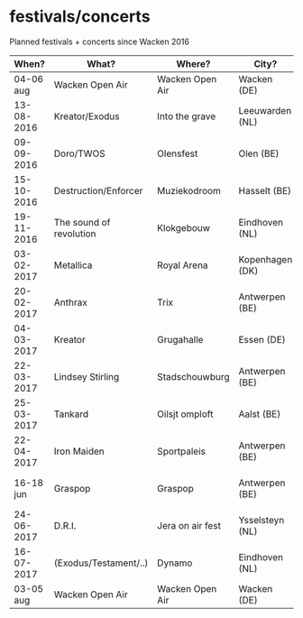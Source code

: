 # festivals/concerts

Planned festivals + concerts since Wacken 2016

| When? | What? | Where? | City? | Tix
|---|---|---|---| --- |
|04-06 aug | Wacken Open Air | Wacken Open Air | Wacken (DE) | Yes!
|13-08-2016 | Kreator/Exodus | Into the grave | Leeuwarden (NL) | Yes!
|09-09-2016 | Doro/TWOS | Olensfest | Olen (BE) | Yes!
|15-10-2016 | Destruction/Enforcer | Muziekodroom | Hasselt (BE) | Yes!
|19-11-2016 | The sound of revolution | Klokgebouw | Eindhoven (NL) | Yes!
|03-02-2017 | Metallica | Royal Arena | Kopenhagen (DK) | Yes!
|20-02-2017 | Anthrax | Trix | Antwerpen (BE) | Yes!
|04-03-2017 | Kreator | Grugahalle | Essen (DE) | Yes!
|22-03-2017 | Lindsey Stirling | Stadschouwburg | Antwerpen (BE) | Yes!
|25-03-2017 | Tankard | Oilsjt omploft | Aalst (BE) | Not yet :(
|22-04-2017 | Iron Maiden | Sportpaleis | Antwerpen (BE) | Yes!
|16-18 jun | Graspop | Graspop | Antwerpen (BE) | Not yet :(
|24-06-2017 | D.R.I. | Jera on air fest | Ysselsteyn (NL) | Not yet :(
|16-07-2017 | (Exodus/Testament/..) | Dynamo | Eindhoven (NL) | Yes!
|03-05 aug | Wacken Open Air | Wacken Open Air | Wacken (DE) | Yes!

